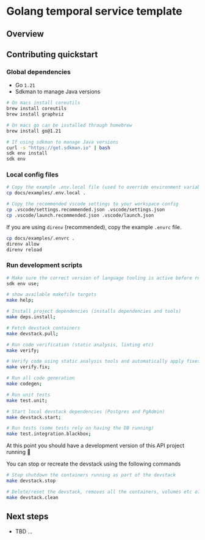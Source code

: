 # Golang temporal service template

## Overview

## Contributing quickstart

### Global dependencies

* Go `1.21`
* Sdkman to manage Java versions

```sh
# On macs install coreutils
brew install coreutils
brew install graphviz

# On macs go can be installed through homebrew
brew install go@1.21

# If using sdkman to manage Java versions
curl -s "https://get.sdkman.io" | bash
sdk env install
sdk env
```

### Local config files

```sh
# Copy the example .env.local file (used to override environment variables for local development)
cp docs/examples/.env.local .

# Copy the recommended vscode settings to your workspace config
cp .vscode/settings.recommended.json .vscode/settings.json
cp .vscode/launch.recommended.json .vscode/launch.json
```

If you are using `direnv` (recommended), copy the example `.envrc` file.

```sh
cp docs/examples/.envrc .
direnv allow
direnv reload
```

### Run development scripts

```sh
# Make sure the correct version of language tooling is active before running any commands
sdk env use;

# show available makefile targets
make help;

# Install project dependencies (installs dependencies and tools)
make deps.install;

# Fetch devstack containers
make devstack.pull;

# Run code verification (static analysis, linting etc)
make verify;

# Verify code using static analysis tools and automatically apply fixes when possible
make verify.fix;

# Run all code generation
make codegen;

# Run unit tests
make test.unit;

# Start local devstack dependencies (Postgres and PgAdmin)
make devstack.start;

# Run tests (some tests rely on having the DB running)
make test.integration.blackbox;
```

At this point you should have a development version of this API project running 🎉

You can stop or recreate the devstack using the following commands

```sh
# Stop shutdown the containers running as part of the devstack
make devstack.stop

# Delete/reset the devstack, removes all the containers, volumes etc of the compose stack
make devstack.clean
```

## Next steps

* TBD ...
